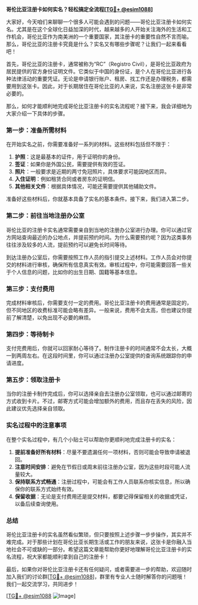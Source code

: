 **哥伦比亚注册卡如何实名？轻松搞定全流程[[TG💪+ @esim1088](https://t.me/s/esim1088)]**

大家好，今天咱们来聊聊一个很多人可能会遇到的问题——哥伦比亚注册卡如何实名。尤其是在这个全球化日益加深的时代，越来越多的人开始关注海外的生活和工作机会，哥伦比亚作为南美洲的一个重要国家，其注册卡的重要性自然不言而喻。那么，哥伦比亚的注册卡究竟是什么？实名又有哪些步骤呢？让我们一起来看看吧！

首先，哥伦比亚的注册卡，通常被称为“RC”（Registro Civil），是哥伦比亚政府为居民提供的官方身份证明文件。它类似于中国的身份证，是个人在哥伦比亚进行各种法律活动的重要凭证。无论是申请银行账户、租房、找工作还是办理税务，都需要用到这张卡。因此，对于长期居住在哥伦比亚的人来说，实名注册这张卡是非常必要的。

那么，如何才能顺利地完成哥伦比亚注册卡的实名流程呢？接下来，我会详细地为大家介绍一下具体的步骤。

### 第一步：准备所需材料

在开始实名之前，你需要准备好一系列的材料。这些材料包括但不限于：

1. **护照**：这是最基本的证件，用于证明你的身份。
2. **签证**：如果你是外国公民，需要提供有效的签证。
3. **照片**：一般要求是近期的两寸免冠照片，具体要求可能因地区而异。
4. **入住证明**：例如租赁合同或者房东的证明信。
5. **其他相关文件**：根据具体情况，可能还需要提供其他辅助文件。

准备好这些材料后，你就基本具备了实名的基本条件。接下来，我们进入第二步。

### 第二步：前往当地注册办公室

哥伦比亚的注册卡实名通常需要亲自到当地的注册办公室进行办理。你可以通过官方网站查询最近的办公地点，并提前预约时间。为什么需要预约呢？因为这类事务往往涉及较多的人流，提前预约可以避免长时间等待。

到达注册办公室后，你需要按照工作人员的指引提交上述材料。工作人员会对你提交的材料进行审核，确保所有信息真实有效。审核过程中，你可能需要回答一些关于个人信息的问题，比如你的出生日期、国籍等基本信息。

### 第三步：支付费用

完成材料审核后，你需要支付一定的费用。哥伦比亚注册卡的费用通常是固定的，但不同地区的收费标准可能会略有差异。一般来说，费用不会太高，但也建议你提前了解清楚，以免出现不必要的麻烦。

### 第四步：等待制卡

支付完费用后，你就可以回家耐心等待了。制作注册卡的时间通常不会太长，大概一到两周左右。在这段时间里，你可以通过注册办公室提供的查询系统跟踪你的申请进度。

### 第五步：领取注册卡

当你的注册卡制作完成后，你可以选择亲自去注册办公室领取，也可以通过邮寄的方式收到卡片。不过，邮寄方式可能会增加额外的费用，而且存在丢失的风险，因此建议优先选择亲自领取。

### 实名过程中的注意事项

在整个实名过程中，有几个小贴士可以帮助你更顺利地完成注册卡的实名：

1. **提前准备好所有材料**：尽量不要遗漏任何一项材料，否则可能会导致申请被退回。
2. **注意时间安排**：避免在节假日或周末前往注册办公室，因为这些时段可能人流量较大。
3. **保持联系方式畅通**：注册过程中，可能会有工作人员联系你核实信息，所以确保你的联系方式始终有效。
4. **保留收据**：无论是支付费用还是提交材料，都要记得保留相关的收据或凭证，以备后续查询使用。

### 总结

哥伦比亚注册卡的实名虽然看似繁琐，但只要按照上述步骤一步步操作，其实并不难完成。对于那些计划在哥伦比亚长期生活或工作的朋友来说，这张卡是你融入当地社会不可或缺的一部分。希望这篇文章能帮助你更好地理解哥伦比亚注册卡的实名流程，祝大家都能顺利拿到自己的注册卡！

最后，如果你对哥伦比亚注册卡还有任何疑问，或者需要进一步的帮助，欢迎随时加入我们的讨论群[[TG💪+ @esim1088](https://t.me/s/esim1088)]，群里有专业人士随时解答你的问题哦！我们一起交流学习，共同进步！

[[TG💪+ @esim1088](https://t.me/s/esim1088) ![Image](https://i.postimg.cc/4NQfJmqS/Snipaste-2025-05-13-00-14-12.png)]